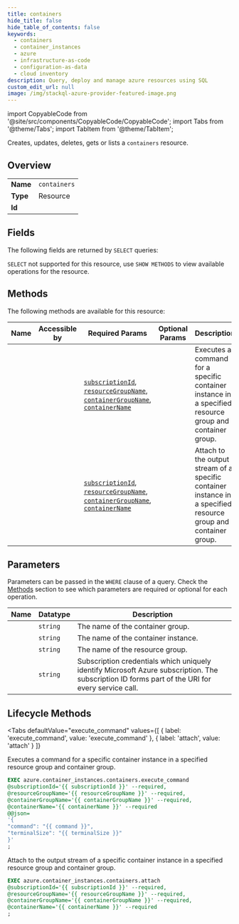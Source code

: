 ```yaml
--- 
title: containers
hide_title: false
hide_table_of_contents: false
keywords:
  - containers
  - container_instances
  - azure
  - infrastructure-as-code
  - configuration-as-data
  - cloud inventory
description: Query, deploy and manage azure resources using SQL
custom_edit_url: null
image: /img/stackql-azure-provider-featured-image.png
---
```


import CopyableCode from '@site/src/components/CopyableCode/CopyableCode';
import Tabs from '@theme/Tabs';
import TabItem from '@theme/TabItem';

Creates, updates, deletes, gets or lists a <code>containers</code> resource.

## Overview
<table><tbody>
<tr><td><b>Name</b></td><td><code>containers</code></td></tr>
<tr><td><b>Type</b></td><td>Resource</td></tr>
<tr><td><b>Id</b></td><td><CopyableCode code="azure.container_instances.containers" /></td></tr>
</tbody></table>

## Fields

The following fields are returned by `SELECT` queries:

`SELECT` not supported for this resource, use `SHOW METHODS` to view available operations for the resource.


## Methods

The following methods are available for this resource:

<table>
<thead>
    <tr>
    <th>Name</th>
    <th>Accessible by</th>
    <th>Required Params</th>
    <th>Optional Params</th>
    <th>Description</th>
    </tr>
</thead>
<tbody>
<tr>
    <td><a href="#execute_command"><CopyableCode code="execute_command" /></a></td>
    <td><CopyableCode code="exec" /></td>
    <td><a href="#parameter-subscriptionId"><code>subscriptionId</code></a>, <a href="#parameter-resourceGroupName"><code>resourceGroupName</code></a>, <a href="#parameter-containerGroupName"><code>containerGroupName</code></a>, <a href="#parameter-containerName"><code>containerName</code></a></td>
    <td></td>
    <td>Executes a command for a specific container instance in a specified resource group and container group.</td>
</tr>
<tr>
    <td><a href="#attach"><CopyableCode code="attach" /></a></td>
    <td><CopyableCode code="exec" /></td>
    <td><a href="#parameter-subscriptionId"><code>subscriptionId</code></a>, <a href="#parameter-resourceGroupName"><code>resourceGroupName</code></a>, <a href="#parameter-containerGroupName"><code>containerGroupName</code></a>, <a href="#parameter-containerName"><code>containerName</code></a></td>
    <td></td>
    <td>Attach to the output stream of a specific container instance in a specified resource group and container group.</td>
</tr>
</tbody>
</table>

## Parameters

Parameters can be passed in the `WHERE` clause of a query. Check the [Methods](#methods) section to see which parameters are required or optional for each operation.

<table>
<thead>
    <tr>
    <th>Name</th>
    <th>Datatype</th>
    <th>Description</th>
    </tr>
</thead>
<tbody>
<tr id="parameter-containerGroupName">
    <td><CopyableCode code="containerGroupName" /></td>
    <td><code>string</code></td>
    <td>The name of the container group.</td>
</tr>
<tr id="parameter-containerName">
    <td><CopyableCode code="containerName" /></td>
    <td><code>string</code></td>
    <td>The name of the container instance.</td>
</tr>
<tr id="parameter-resourceGroupName">
    <td><CopyableCode code="resourceGroupName" /></td>
    <td><code>string</code></td>
    <td>The name of the resource group.</td>
</tr>
<tr id="parameter-subscriptionId">
    <td><CopyableCode code="subscriptionId" /></td>
    <td><code>string</code></td>
    <td>Subscription credentials which uniquely identify Microsoft Azure subscription. The subscription ID forms part of the URI for every service call.</td>
</tr>
</tbody>
</table>

## Lifecycle Methods

<Tabs
    defaultValue="execute_command"
    values={[
        { label: 'execute_command', value: 'execute_command' },
        { label: 'attach', value: 'attach' }
    ]}
>
<TabItem value="execute_command">

Executes a command for a specific container instance in a specified resource group and container group.

```sql
EXEC azure.container_instances.containers.execute_command 
@subscriptionId='{{ subscriptionId }}' --required, 
@resourceGroupName='{{ resourceGroupName }}' --required, 
@containerGroupName='{{ containerGroupName }}' --required, 
@containerName='{{ containerName }}' --required 
@@json=
'{
"command": "{{ command }}", 
"terminalSize": "{{ terminalSize }}"
}'
;
```
</TabItem>
<TabItem value="attach">

Attach to the output stream of a specific container instance in a specified resource group and container group.

```sql
EXEC azure.container_instances.containers.attach 
@subscriptionId='{{ subscriptionId }}' --required, 
@resourceGroupName='{{ resourceGroupName }}' --required, 
@containerGroupName='{{ containerGroupName }}' --required, 
@containerName='{{ containerName }}' --required
;
```
</TabItem>
</Tabs>
